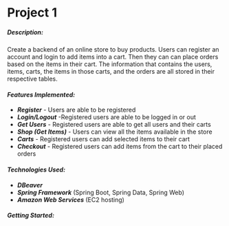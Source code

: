 # Project 1
##### _Description:_
Create a backend of an online store to buy products. Users can register an account and login to add items into a cart. Then they can can place orders based on the items in their cart. The information that contains the users, items, carts, the items in those carts, and the orders are all stored in their respective tables.

#### _Features Implemented:_
- _**Register**_ - Users are able to be registered
- _**Login/Logout**_ -Registered users are able to be logged in or out
- _**Get Users**_ - Registered users are able to get all users and their carts
- _**Shop (Get Items)**_ - Users can view all the items available in the store
- _**Carts**_ - Registered users can add selected items to their cart
- _**Checkout**_ - Registered users can add items from the cart to their placed orders


#### _Technologies Used:_
- _**DBeaver**_
- _**Spring Framework**_ (Spring Boot, Spring Data, Spring Web)
- _**Amazon Web Services**_ (EC2 hosting)

#### _Getting Started:_

